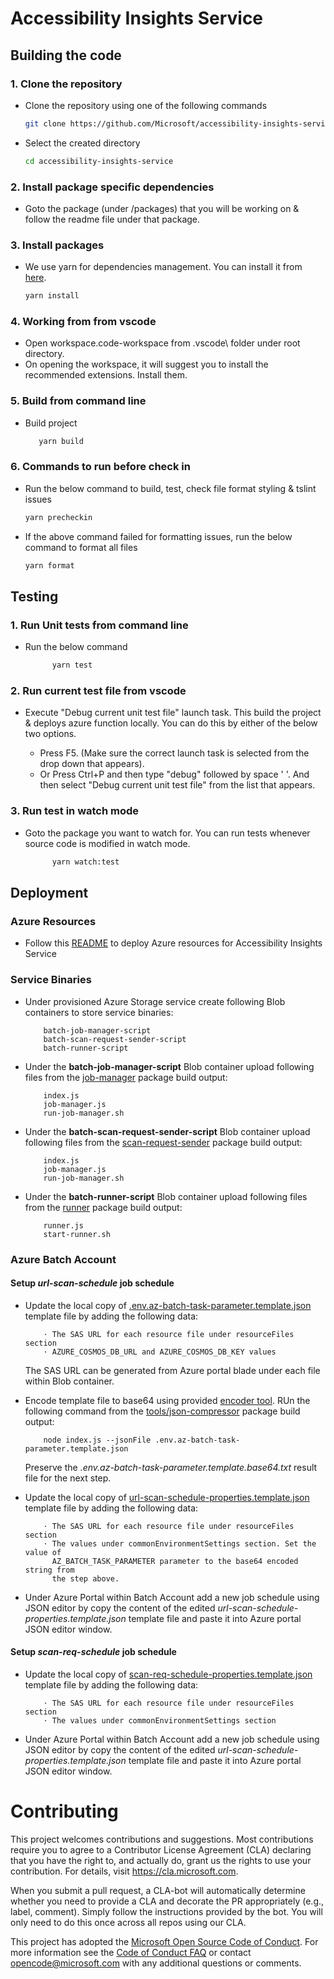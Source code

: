 # Accessibility Insights Service

## Building the code

### 1. Clone the repository

-   Clone the repository using one of the following commands
    ```bash
    git clone https://github.com/Microsoft/accessibility-insights-service.git
    ```
-   Select the created directory
    ```bash
    cd accessibility-insights-service
    ```

### 2. Install package specific dependencies

-   Goto the package (under /packages) that you will be working on & follow the readme file under that package.

### 3. Install packages

-   We use yarn for dependencies management. You can install it from [here](https://yarnpkg.com/en/docs/install).
    ```bash
    yarn install
    ```

### 4. Working from from vscode

-   Open workspace.code-workspace from .vscode\ folder under root directory.
-   On opening the workspace, it will suggest you to install the recommended extensions. Install them.

### 5. Build from command line

-   Build project

    ```bash
       yarn build
    ```

### 6. Commands to run before check in

-   Run the below command to build, test, check file format styling & tslint issues
    ```bash
    yarn precheckin
    ```
-   If the above command failed for formatting issues, run the below command to format all files
    ```bash
    yarn format
    ```

## Testing

### 1. Run Unit tests from command line

-   Run the below command
    ```bash
          yarn test
    ```

### 2. Run current test file from vscode

-   Execute "Debug current unit test file" launch task. This build the project & deploys azure function locally.
    You can do this by either of the below two options.

    -   Press F5. (Make sure the correct launch task is selected from the drop down that appears).
    -   Or Press Ctrl+P and then type "debug" followed by space ' '. And then select "Debug current unit test file" from the list that appears.

### 3. Run test in watch mode

-   Goto the package you want to watch for. You can run tests whenever source code is modified in watch mode.

    ```bash
          yarn watch:test
    ```

## Deployment

### Azure Resources

- Follow this [README](https://github.com/Microsoft/accessibility-insights-service/blob/master/packages/resource-deployment/README.md) to deploy Azure resources for Accessibility Insights Service

### Service Binaries

- Under provisioned Azure Storage service create following Blob containers to store service binaries:

    ```
        batch-job-manager-script
        batch-scan-request-sender-script
        batch-runner-script
    ```

- Under the **batch-job-manager-script** Blob container upload following files from the [job-manager](https://github.com/Microsoft/accessibility-insights-service/tree/master/packages/job-manager) package build output:

    ```
        index.js
        job-manager.js
        run-job-manager.sh
    ```

- Under the **batch-scan-request-sender-script** Blob container upload following files from the [scan-request-sender](https://github.com/Microsoft/accessibility-insights-service/tree/master/packages/scan-request-sender) package build output:

    ```
        index.js
        job-manager.js
        run-job-manager.sh
    ```

- Under the **batch-runner-script** Blob container upload following files from the [runner](https://github.com/Microsoft/accessibility-insights-service/tree/master/packages/runner) package build output:

    ```
        runner.js
        start-runner.sh
    ```

### Azure Batch Account

#### Setup _url-scan-schedule_ job schedule

- Update the local copy of [.env.az-batch-task-parameter.template.json](https://github.com/Microsoft/accessibility-insights-service/blob/master/packages/job-manager/config/.env.az-batch-task-parameter.template.json) template file by adding the following data:

    ```
        ⋅ The SAS URL for each resource file under resourceFiles section
        ⋅ AZURE_COSMOS_DB_URL and AZURE_COSMOS_DB_KEY values
    ```

    The SAS URL can be generated from Azure portal blade under each file within Blob container.

- Encode template file to base64 using provided [encoder tool](https://github.com/Microsoft/accessibility-insights-service/tree/master/packages/tools/json-compressor). RUn the following command from the [tools/json-compressor](https://github.com/Microsoft/accessibility-insights-service/tree/master/packages/tools/json-compressor) package build output:

    ```
        node index.js --jsonFile .env.az-batch-task-parameter.template.json
    ```

    Preserve the _.env.az-batch-task-parameter.template.base64.txt_ result file for the next step.

- Update the local copy of [url-scan-schedule-properties.template.json](https://github.com/Microsoft/accessibility-insights-service/blob/master/packages/job-manager/config/url-scan-schedule-properties.template.json) template file by adding the following data:

    ```
        ⋅ The SAS URL for each resource file under resourceFiles section
        ⋅ The values under commonEnvironmentSettings section. Set the value of
          AZ_BATCH_TASK_PARAMETER parameter to the base64 encoded string from
          the step above.
    ```

- Under Azure Portal within Batch Account add a new job schedule using JSON editor by copy the content of the edited _url-scan-schedule-properties.template.json_ template file and paste it into Azure portal JSON editor window.

#### Setup _scan-req-schedule_ job schedule

- Update the local copy of [scan-req-schedule-properties.template.json](https://github.com/Microsoft/accessibility-insights-service/blob/master/packages/job-manager/config/scan-req-schedule-properties.template.json) template file by adding the following data:

    ```
        ⋅ The SAS URL for each resource file under resourceFiles section
        ⋅ The values under commonEnvironmentSettings section
    ```

- Under Azure Portal within Batch Account add a new job schedule using JSON editor by copy the content of the edited _url-scan-schedule-properties.template.json_ template file and paste it into Azure portal JSON editor window.

# Contributing

This project welcomes contributions and suggestions. Most contributions require you to agree to a
Contributor License Agreement (CLA) declaring that you have the right to, and actually do, grant us
the rights to use your contribution. For details, visit https://cla.microsoft.com.

When you submit a pull request, a CLA-bot will automatically determine whether you need to provide
a CLA and decorate the PR appropriately (e.g., label, comment). Simply follow the instructions
provided by the bot. You will only need to do this once across all repos using our CLA.

This project has adopted the [Microsoft Open Source Code of Conduct](https://opensource.microsoft.com/codeofconduct/).
For more information see the [Code of Conduct FAQ](https://opensource.microsoft.com/codeofconduct/faq/) or
contact [opencode@microsoft.com](mailto:opencode@microsoft.com) with any additional questions or comments.
